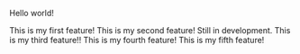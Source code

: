 Hello world!

This is my first feature!
This is my second feature! Still in development.
This is my third feature!!
This is my fourth feature!
This is my fifth feature!
